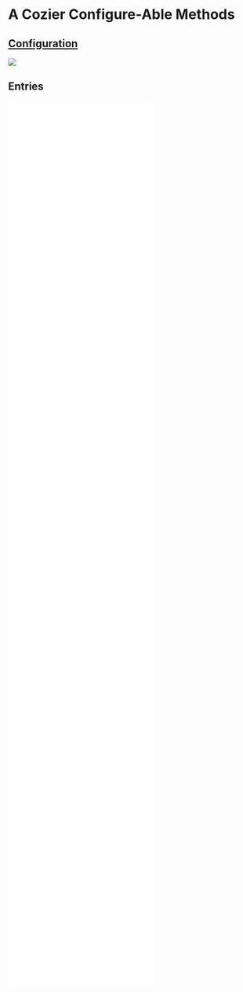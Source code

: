 # A Cozier Configure-Able Methods
## [Configuration](07_A%20Cozier%20Configure-ability_canvas.canvas)
![](07_A%20Cozier%20Configure-ability_canvas.canvas)
## Entries
![](07_entries/07.00_Intro.md)
![](07_entries/07.01_Background.md)
![](07_entries/07.02.00_Cozy_Intentions.md)
![](07_entries/07.02.01_Manifesting_intentions.md)
![](07_entries/07.02.02_Installing_Intentions.md)
![](07_entries/07.03.00_En-crip-ing_cozy_time.md)
![](07_entries/07.03.01_en-crip-ing_time.md)
![](07_entries/07.03.02_En-Crip-ing_HeadBody.md)
![](07_entries/07.03.03_En-crip-ing_kinship.md)
![](07_entries/07.03.04_En-crip-ing_academic_docs.md)
![](07_entries/07.04_Futures_x_Desires.md)
![](07_entries/pandoc_order.md)
